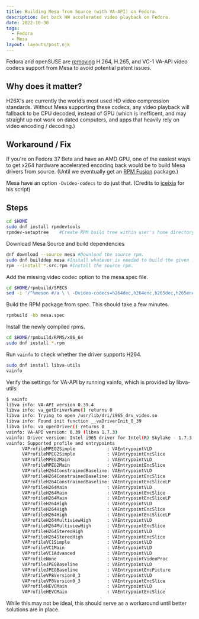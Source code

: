 ```yaml
---
title: Building Mesa from Source (with VA-API) on Fedora.
description: Get back HW accelerated video playback on Fedora.
date: 2022-10-30
tags:
  - Fedora
  - Mesa
layout: layouts/post.njk
---
```


Fedora and openSUSE are [removing](https://linuxiac.com/fedora-and-opensuse-are-dropping-support-for-some-video-codecs/) H.264, H.265, and VC-1 VA-API video codecs support from Mesa to avoid potential patent issues.

## Why does it matter?

H26X's are currently the world’s most used HD video compression standards. Without Mesa supporting these codecs, any video playback will fallback to be CPU decoded, instead of GPU (which is inefficent, and may straight up not work on dated computers, and apps that heavily rely on video encoding / decoding.)

## Workaround / Fix

If you're on Fedora 37 Beta and have an AMD GPU, one of the easiest ways to get x264 hardware accelerated encoding back would be to build Mesa drivers from source. (Until we eventually get an [RPM Fusion](https://bugzilla.rpmfusion.org/show_bug.cgi?id=6426) package.)

Mesa have an option `-Dvideo-codecs` to do just that. (Credits to [iceixia](https://www.reddit.com/user/iceixia/) for his script)

## Steps

```bash
cd $HOME
sudo dnf install rpmdevtools
rpmdev-setuptree 	#Create RPM build tree within user's home directory
```

Download Mesa Source and build dependencies

```bash
dnf download --source mesa #Download the source rpm.
sudo dnf builddep mesa #Install whatever is needed to build the given .src.rpm, .nosrc.rpm or .spec file.
rpm --install *.src.rpm #Install the source rpm.
```

Add the missing video codec option to the mesa.spec file.

```bash
cd $HOME/rpmbuild/SPECS
sed -i '/^%meson #/a \ \ -Dvideo-codecs=h264dec,h264enc,h265dec,h265enc,vc1dec #' mesa.spec
```

Build the RPM package from spec. This should take a few minutes.

```bash
rpmbuild -bb mesa.spec
```

Install the newly compiled rpms.

```bash
cd $HOME/rpmbuild/RPMS/x86_64
sudo dnf install *.rpm
```

Run `vainfo` to check whether the driver supports H264.

```bash
sudo dnf install libva-utils
vainfo
```

Verify the settings for VA-API by running vainfo, which is provided by libva-utils:

```bash
$ vainfo
libva info: VA-API version 0.39.4
libva info: va_getDriverName() returns 0
libva info: Trying to open /usr/lib/dri/i965_drv_video.so
libva info: Found init function __vaDriverInit_0_39
libva info: va_openDriver() returns 0
vainfo: VA-API version: 0.39 (libva 1.7.3)
vainfo: Driver version: Intel i965 driver for Intel(R) Skylake - 1.7.3
vainfo: Supported profile and entrypoints
      VAProfileMPEG2Simple            :	VAEntrypointVLD
      VAProfileMPEG2Simple            :	VAEntrypointEncSlice
      VAProfileMPEG2Main              :	VAEntrypointVLD
      VAProfileMPEG2Main              :	VAEntrypointEncSlice
      VAProfileH264ConstrainedBaseline:	VAEntrypointVLD
      VAProfileH264ConstrainedBaseline:	VAEntrypointEncSlice
      VAProfileH264ConstrainedBaseline:	VAEntrypointEncSliceLP
      VAProfileH264Main               :	VAEntrypointVLD
      VAProfileH264Main               :	VAEntrypointEncSlice
      VAProfileH264Main               :	VAEntrypointEncSliceLP
      VAProfileH264High               :	VAEntrypointVLD
      VAProfileH264High               :	VAEntrypointEncSlice
      VAProfileH264High               :	VAEntrypointEncSliceLP
      VAProfileH264MultiviewHigh      :	VAEntrypointVLD
      VAProfileH264MultiviewHigh      :	VAEntrypointEncSlice
      VAProfileH264StereoHigh         :	VAEntrypointVLD
      VAProfileH264StereoHigh         :	VAEntrypointEncSlice
      VAProfileVC1Simple              :	VAEntrypointVLD
      VAProfileVC1Main                :	VAEntrypointVLD
      VAProfileVC1Advanced            :	VAEntrypointVLD
      VAProfileNone                   :	VAEntrypointVideoProc
      VAProfileJPEGBaseline           :	VAEntrypointVLD
      VAProfileJPEGBaseline           :	VAEntrypointEncPicture
      VAProfileVP8Version0_3          :	VAEntrypointVLD
      VAProfileVP8Version0_3          :	VAEntrypointEncSlice
      VAProfileHEVCMain               :	VAEntrypointVLD
      VAProfileHEVCMain               :	VAEntrypointEncSlice
```

While this may not be ideal, this should serve as a workaround until better solutions are in place.
